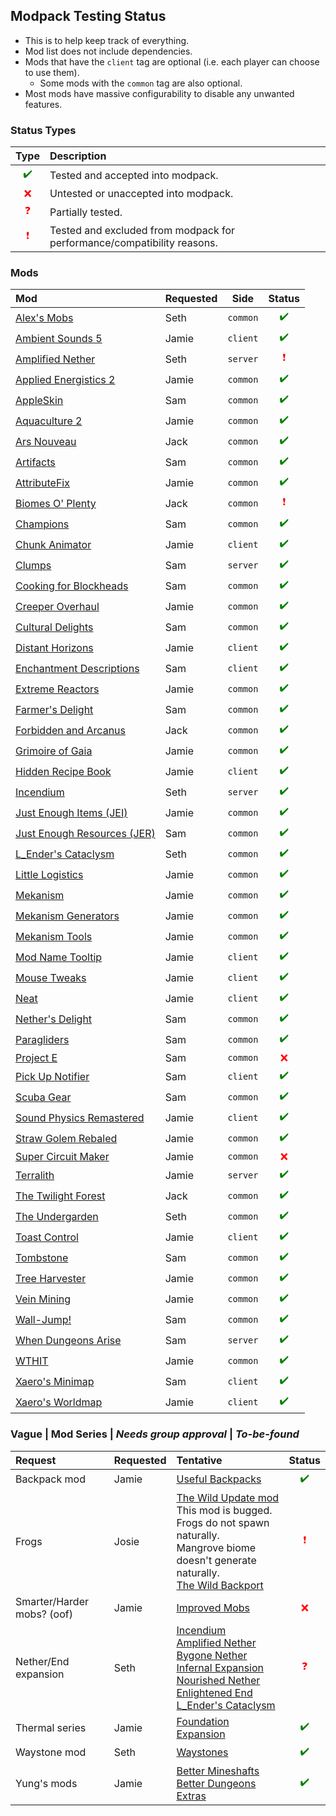 
## Modpack Testing Status

- This is to help keep track of everything.
- Mod list does not include dependencies.
- Mods that have the `client` tag are optional (i.e. each player can choose to use them).
  - Some mods with the `common` tag are also optional.
- Most mods have massive configurability to disable any unwanted features.

### Status Types

| Type | Description |
| :--: | :---------- |
| <span style="color:green">✔️</span> | Tested and accepted into modpack. |
| <span style="color:red">❌</span> | Untested or unaccepted into modpack. |
| <span style="color:red">❓</span> | Partially tested. |
| <span style="color:red">❗</span> | Tested and excluded from modpack for performance/compatibility reasons. |

### Mods

| Mod | Requested | Side | Status |
| :-- | :-------- | :--: | :----: |
| [Alex's Mobs](https://www.curseforge.com/minecraft/mc-mods/alexs-mobs) | Seth | `common` | <span style="color:green">✔️</span> |
| [Ambient Sounds 5](https://www.curseforge.com/minecraft/mc-mods/ambientsounds) | Jamie | `client` | <span style="color:green">✔️</span> |
| [Amplified Nether](https://www.curseforge.com/minecraft/mc-mods/amplified-nether) | Seth | `server` | <span style="color:red">❗</span> |
| [Applied Energistics 2](https://www.curseforge.com/minecraft/mc-mods/applied-energistics-2) | Jamie | `common` | <span style="color:green">✔️</span> |
| [AppleSkin](https://www.curseforge.com/minecraft/mc-mods/appleskin) | Sam | `common` | <span style="color:green">✔️</span> |
| [Aquaculture 2](https://www.curseforge.com/minecraft/mc-mods/aquaculture) | Jamie | `common` | <span style="color:green">✔️</span> |
| [Ars Nouveau](https://www.curseforge.com/minecraft/mc-mods/ars-nouveau) | Jack | `common` | <span style="color:green">✔️</span> |
| [Artifacts](https://www.curseforge.com/minecraft/mc-mods/artifacts) | Sam | `common` | <span style="color:green">✔️</span> |
| [AttributeFix](https://www.curseforge.com/minecraft/mc-mods/attributefix) | Jamie | `common` | <span style="color:green">✔️</span> |
| [Biomes O' Plenty](https://www.curseforge.com/minecraft/mc-mods/biomes-o-plenty) | Jack | `common` | <span style="color:red">❗</span> |
| [Champions](https://www.curseforge.com/minecraft/mc-mods/champions) | Sam | `common` | <span style="color:green">✔️</span> |
| [Chunk Animator](https://www.curseforge.com/minecraft/mc-mods/chunk-animator) | Jamie | `client` | <span style="color:green">✔️</span> |
| [Clumps](https://www.curseforge.com/minecraft/mc-mods/clumps) | Sam | `server` | <span style="color:green">✔️</span> |
| [Cooking for Blockheads](https://www.curseforge.com/minecraft/mc-mods/cooking-for-blockheads) | Sam | `common` | <span style="color:green">✔️</span> |
| [Creeper Overhaul](https://www.curseforge.com/minecraft/mc-mods/creeper-overhaul) | Jamie | `common` | <span style="color:green">✔️</span> |
| [Cultural Delights](https://www.curseforge.com/minecraft/mc-mods/cultural-delights) | Sam | `common` | <span style="color:green">✔️</span> |
| [Distant Horizons](https://www.curseforge.com/minecraft/mc-mods/distant-horizons) | Jamie | `client` | <span style="color:green">✔️</span> |
| [Enchantment Descriptions](https://www.curseforge.com/minecraft/mc-mods/enchantment-descriptions) | Sam | `client` | <span style="color:green">✔️</span> |
| [Extreme Reactors](https://www.curseforge.com/minecraft/mc-mods/extreme-reactors) | Jamie | `common` | <span style="color:green">✔️</span> |
| [Farmer's Delight](https://www.curseforge.com/minecraft/mc-mods/farmers-delight) | Sam | `common` | <span style="color:green">✔️</span> |
| [Forbidden and Arcanus](https://www.curseforge.com/minecraft/mc-mods/forbidden-arcanus) | Jack | `common` | <span style="color:green">✔️</span> |
| [Grimoire of Gaia](https://www.curseforge.com/minecraft/mc-mods/grimoire-of-gaia) | Jamie | `common` | <span style="color:green">✔️</span> |
| [Hidden Recipe Book](https://www.curseforge.com/minecraft/mc-mods/hidden-recipe-book) | Jamie | `client` | <span style="color:green">✔️</span> |
| [Incendium](https://www.curseforge.com/minecraft/mc-mods/incendium) | Seth | `server` | <span style="color:green">✔️</span> |
| [Just Enough Items (JEI)](https://www.curseforge.com/minecraft/mc-mods/jei) | Jamie | `common` | <span style="color:green">✔️</span> |
| [Just Enough Resources (JER)](https://www.curseforge.com/minecraft/mc-mods/just-enough-resources-jer) | Sam | `common` | <span style="color:green">✔️</span> |
| [L_Ender's Cataclysm](https://www.curseforge.com/minecraft/mc-mods/l_ender-s-cataclysm) | Seth | `common` | <span style="color:green">✔️</span> |
| [Little Logistics](https://www.curseforge.com/minecraft/mc-mods/little-logistics) | Jamie | `common` | <span style="color:green">✔️</span> |
| [Mekanism](https://www.curseforge.com/minecraft/mc-mods/mekanism) | Jamie | `common` | <span style="color:green">✔️</span> |
| [Mekanism Generators](https://www.curseforge.com/minecraft/mc-mods/mekanism) | Jamie | `common` | <span style="color:green">✔️</span> |
| [Mekanism Tools](https://www.curseforge.com/minecraft/mc-mods/mekanism) | Jamie | `common` | <span style="color:green">✔️</span> |
| [Mod Name Tooltip](https://www.curseforge.com/minecraft/mc-mods/mod-name-tooltip) | Jamie | `client` | <span style="color:green">✔️</span> |
| [Mouse Tweaks](https://www.curseforge.com/minecraft/mc-mods/mouse-tweaks) | Jamie | `client` | <span style="color:green">✔️</span> |
| [Neat](https://www.curseforge.com/minecraft/mc-mods/neat) | Jamie | `client` | <span style="color:green">✔️</span> |
| [Nether's Delight](https://www.curseforge.com/minecraft/mc-mods/nethers-delight) | Sam | `common` | <span style="color:green">✔️</span> |
| [Paragliders](https://www.curseforge.com/minecraft/mc-mods/paragliders) | Sam | `common` | <span style="color:green">✔️</span> |
| [Project E](https://www.curseforge.com/minecraft/mc-mods/projecte) | Sam | `common` | <span style="color:red">❌</span> |
| [Pick Up Notifier](https://www.curseforge.com/minecraft/mc-mods/pick-up-notifier) | Sam | `client` | <span style="color:green">✔️</span> |
| [Scuba Gear](https://www.curseforge.com/minecraft/mc-mods/scuba-gear) | Sam | `common` | <span style="color:green">✔️</span> |
| [Sound Physics Remastered](https://www.curseforge.com/minecraft/mc-mods/sound-physics-remastered) | Jamie | `client` | <span style="color:green">✔️</span> |
| [Straw Golem Rebaled](https://www.curseforge.com/minecraft/mc-mods/strawgolem-reborn) | Jamie | `common` | <span style="color:green">✔️</span> |
| [Super Circuit Maker](https://www.curseforge.com/minecraft/mc-mods/super-circuit-maker) | Jamie | `common` | <span style="color:red">❌</span> |
| [Terralith](https://www.curseforge.com/minecraft/mc-mods/terralith) | Jamie | `server` | <span style="color:green">✔️</span> |
| [The Twilight Forest](https://www.curseforge.com/minecraft/mc-mods/the-twilight-forest) | Jack | `common` | <span style="color:green">✔️</span> |
| [The Undergarden](https://www.curseforge.com/minecraft/mc-mods/the-undergarden) | Seth | `common` | <span style="color:green">✔️</span> |
| [Toast Control](https://www.curseforge.com/minecraft/mc-mods/toast-control) | Jamie | `client` | <span style="color:green">✔️</span> |
| [Tombstone](https://www.curseforge.com/minecraft/mc-mods/gravestone-mod) | Sam | `common` | <span style="color:green">✔️</span> |
| [Tree Harvester](https://www.curseforge.com/minecraft/mc-mods/tree-harvester) | Jamie | `common` | <span style="color:green">✔️</span> |
| [Vein Mining](https://www.curseforge.com/minecraft/mc-mods/vein-mining) | Jamie | `common` | <span style="color:green">✔️</span> |
| [Wall-Jump!](https://www.curseforge.com/minecraft/mc-mods/wall-jump) | Sam | `common` | <span style="color:green">✔️</span> |
| [When Dungeons Arise](https://www.curseforge.com/minecraft/mc-mods/when-dungeons-arise) | Sam | `server` | <span style="color:green">✔️</span> |
| [WTHIT](https://www.curseforge.com/minecraft/mc-mods/wthit-forge) | Jamie | `common` | <span style="color:green">✔️</span> |
| [Xaero's Minimap](https://www.curseforge.com/minecraft/mc-mods/xaeros-minimap) | Sam | `client` | <span style="color:green">✔️</span> |
| [Xaero's Worldmap](https://www.curseforge.com/minecraft/mc-mods/xaeros-world-map) | Jamie | `client` | <span style="color:green">✔️</span> |


### Vague | Mod Series | *Needs group approval* | *To-be-found*

| Request | Requested | Tentative | Status |
| :------ | :-------- | :-------- | :----: |
| Backpack mod | Jamie | [Useful Backpacks](https://www.curseforge.com/minecraft/mc-mods/useful-backpacks) | <span style="color:green">✔️</span> |
| Frogs | Josie | [The Wild Update mod](https://www.curseforge.com/minecraft/mc-mods/the-wild-update)<br>This mod is bugged. Frogs do not spawn naturally.<br>Mangrove biome doesn't generate naturally.<br>[The Wild Backport](https://www.curseforge.com/minecraft/mc-mods/the-wild-backport) | <span style="color:red">❗</span> |
| Smarter/Harder mobs? (oof) | Jamie | [Improved Mobs](https://www.curseforge.com/minecraft/mc-mods/improved-mobs) | <span style="color:red">❌</span> |
| Nether/End expansion | Seth | [Incendium](https://www.curseforge.com/minecraft/mc-mods/incendium)<br>[Amplified Nether](https://www.curseforge.com/minecraft/mc-mods/amplified-nether)<br>[Bygone Nether](https://www.curseforge.com/minecraft/mc-mods/bygone-nether)<br>[Infernal Expansion](https://www.curseforge.com/minecraft/mc-mods/infernal-expansion)<br>[Nourished Nether](https://www.curseforge.com/minecraft/mc-mods/nourished-nether)<br>[Enlightened End](https://www.curseforge.com/minecraft/mc-mods/enlightened-end)<br>[L_Ender's Cataclysm](https://www.curseforge.com/minecraft/mc-mods/l_ender-s-cataclysm) | <span style="color:red">❓</span> |
| Thermal series | Jamie | [Foundation](https://www.curseforge.com/minecraft/mc-mods/thermal-foundation)<br>[Expansion](https://www.curseforge.com/minecraft/mc-mods/thermal-expansion) | <span style="color:green">✔️</span> |
| Waystone mod | Seth | [Waystones](https://www.curseforge.com/minecraft/mc-mods/waystones) | <span style="color:green">✔️</span> |
| Yung's mods | Jamie | [Better Mineshafts](https://www.curseforge.com/minecraft/mc-mods/yungs-better-mineshafts-forge)<br>[Better Dungeons](https://www.curseforge.com/minecraft/mc-mods/yungs-better-dungeons)<br>[Extras](https://www.curseforge.com/minecraft/mc-mods/yungs-extras) | <span style="color:green">✔️</span> |
